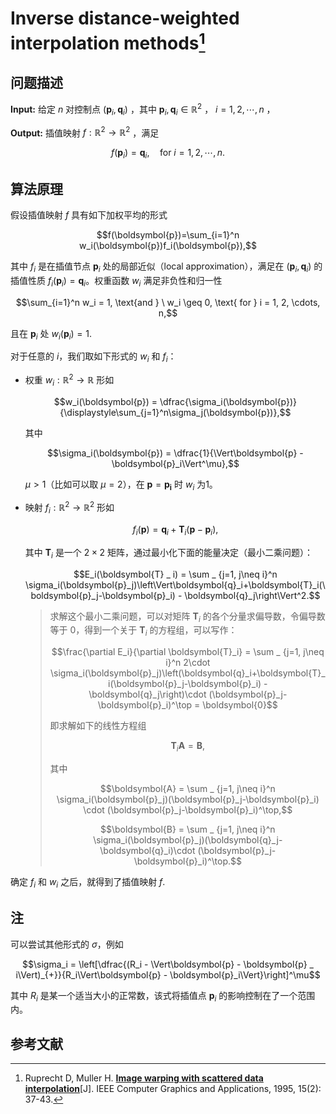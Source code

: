 # Inverse distance-weighted interpolation methods[^IDW] 

## 问题描述

**Input:** 给定 $n$ 对控制点 $(\boldsymbol{p}_i, \boldsymbol{q}_i)$ ，其中 $\boldsymbol{p}_i,\boldsymbol{q}_i\in\mathbb{R}^2$ ， $i=1, 2, \cdots,n$ ，

**Output:** 插值映射 $f : \mathbb{R}^2\to\mathbb{R}^2$ ，满足

$$f(\boldsymbol{p}_i) = \boldsymbol{q}_i, \quad \text{for } i = 1, 2, \cdots, n.$$

## 算法原理

假设插值映射 $f$ 具有如下加权平均的形式

$$f(\boldsymbol{p})=\sum_{i=1}^n w_i(\boldsymbol{p})f_i(\boldsymbol{p}),$$

其中 $f_i$ 是在插值节点 $\boldsymbol{p}_i$ 处的局部近似（local approximation），满足在 $(\boldsymbol{p}_i, \boldsymbol{q}_i)$ 的插值性质 $f_i(\boldsymbol{p}_i) = \boldsymbol{q}_i$。权重函数 $w_i$ 满足非负性和归一性

$$\sum_{i=1}^n w_i = 1, \text{and } \ w_i \geq 0, \text{ for } i = 1, 2, \cdots, n,$$

且在 $\boldsymbol{p}_i$ 处 $w_i(\boldsymbol{p}_i) = 1$.

对于任意的 $i$，我们取如下形式的 $w_i$ 和 $f_i$：

- 权重 $w_i: \mathbb{R}^2\to\mathbb{R}$ 形如

  $$w_i(\boldsymbol{p}) = \dfrac{\sigma_i(\boldsymbol{p})}{\displaystyle\sum_{j=1}^n\sigma_j(\boldsymbol{p})},$$

  其中 
  
  $$\sigma_i(\boldsymbol{p}) = \dfrac{1}{\Vert\boldsymbol{p} - \boldsymbol{p}_i\Vert^\mu},$$ 
  
  $\mu > 1$（比如可以取 $\mu = 2$），在 $\boldsymbol{p}=\boldsymbol{p_i}$ 时 $w_i$ 为1。

- 映射 $f_i: \mathbb{R}^2\to\mathbb{R}^2$ 形如 
  
  $$f_i(\boldsymbol{p})=\boldsymbol{q}_i+\boldsymbol{T}_i(\boldsymbol{p}-\boldsymbol{p}_i),$$
  
  其中 $\boldsymbol{T} _ i$ 是一个 $2\times 2$ 矩阵，通过最小化下面的能量决定（最小二乘问题）：

  $$E_i(\boldsymbol{T} _ i) = \sum _ {j=1, j\neq i}^n \sigma_i(\boldsymbol{p}_j)\left\Vert\boldsymbol{q}_i+\boldsymbol{T}_i(\boldsymbol{p}_j-\boldsymbol{p}_i) - \boldsymbol{q}_j\right\Vert^2.$$

  > 求解这个最小二乘问题，可以对矩阵 $\boldsymbol{T}_i$ 的各个分量求偏导数，令偏导数等于 0，得到一个关于 $\boldsymbol{T}_i$ 的方程组，可以写作：
  >
  > $$\frac{\partial E_i}{\partial \boldsymbol{T}_i} =  \sum _ {j=1, j\neq i}^n 2\cdot \sigma_i(\boldsymbol{p}_j)\left(\boldsymbol{q}_i+\boldsymbol{T}_i(\boldsymbol{p}_j-\boldsymbol{p}_i) - \boldsymbol{q}_j\right)\cdot (\boldsymbol{p}_j-\boldsymbol{p}_i)^\top = \boldsymbol{0}$$
  >
  > 即求解如下的线性方程组
  >
  > $$\boldsymbol{T}_i \boldsymbol{A} = \boldsymbol{B},$$
  >
  > 其中
  >
  > $$\boldsymbol{A} = \sum _ {j=1, j\neq i}^n \sigma_i(\boldsymbol{p}_j)(\boldsymbol{p}_j-\boldsymbol{p}_i) \cdot (\boldsymbol{p}_j-\boldsymbol{p}_i)^\top,$$
  >
  >$$\boldsymbol{B} = \sum _ {j=1, j\neq i}^n \sigma_i(\boldsymbol{p}_j)(\boldsymbol{q}_j-\boldsymbol{q}_i)\cdot (\boldsymbol{p}_j-\boldsymbol{p}_i)^\top.$$


确定 $f_i$ 和 $w_i$ 之后，就得到了插值映射 $f$.

## 注
可以尝试其他形式的 $\sigma$，例如

$$\sigma_i = \left[\dfrac{(R_i - \Vert\boldsymbol{p} - \boldsymbol{p} _ i\Vert)_{+}}{R_i\Vert\boldsymbol{p} - \boldsymbol{p}_i\Vert}\right]^\mu$$

其中 $R_i$ 是某一个适当大小的正常数，该式将插值点 $\boldsymbol{p}_i$ 的影响控制在了一个范围内。


## 参考文献

[^IDW]: Ruprecht D, Muller H. [**Image warping with scattered data interpolation**](https://ieeexplore.ieee.org/document/365004)[J]. IEEE Computer Graphics and Applications, 1995, 15(2): 37-43.

